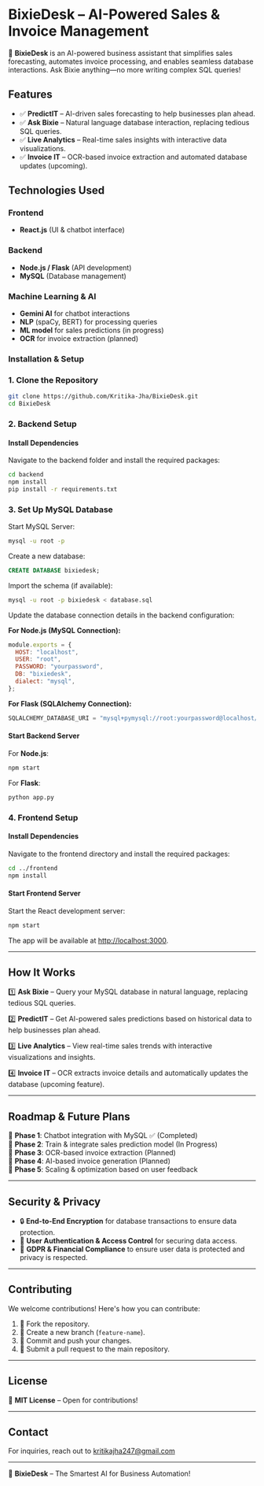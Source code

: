 
# BixieDesk – AI-Powered Sales & Invoice Management

🚀 **BixieDesk** is an AI-powered business assistant that simplifies sales forecasting, automates invoice processing, and enables seamless database interactions. Ask Bixie anything—no more writing complex SQL queries!

## Features
- ✅ **PredictIT** – AI-driven sales forecasting to help businesses plan ahead.
- ✅ **Ask Bixie** – Natural language database interaction, replacing tedious SQL queries.
- ✅ **Live Analytics** – Real-time sales insights with interactive data visualizations.
- ✅ **Invoice IT** – OCR-based invoice extraction and automated database updates (upcoming).

## Technologies Used

### Frontend
- **React.js** (UI & chatbot interface)

### Backend
- **Node.js / Flask** (API development)
- **MySQL** (Database management)

### Machine Learning & AI
- **Gemini AI** for chatbot interactions
- **NLP** (spaCy, BERT) for processing queries
- **ML model** for sales predictions (in progress)
- **OCR** for invoice extraction (planned)

### Installation & Setup

### 1. Clone the Repository
```bash
git clone https://github.com/Kritika-Jha/BixieDesk.git
cd BixieDesk
```

### 2. Backend Setup

#### Install Dependencies
Navigate to the backend folder and install the required packages:
```bash
cd backend
npm install   
pip install -r requirements.txt
```

### 3. Set Up MySQL Database

Start MySQL Server:
```bash
mysql -u root -p
```

Create a new database:
```sql
CREATE DATABASE bixiedesk;
```

Import the schema (if available):
```bash
mysql -u root -p bixiedesk < database.sql
```

Update the database connection details in the backend configuration:

**For Node.js (MySQL Connection):**
```js
module.exports = {
  HOST: "localhost",
  USER: "root",
  PASSWORD: "yourpassword",
  DB: "bixiedesk",
  dialect: "mysql",
};
```

**For Flask (SQLAlchemy Connection):**
```python
SQLALCHEMY_DATABASE_URI = "mysql+pymysql://root:yourpassword@localhost/bixiedesk"
```

#### Start Backend Server

For **Node.js**:
```bash
npm start
```

For **Flask**:
```bash
python app.py
```

### 4. Frontend Setup

#### Install Dependencies
Navigate to the frontend directory and install the required packages:
```bash
cd ../frontend
npm install
```

#### Start Frontend Server
Start the React development server:
```bash
npm start
```

The app will be available at [http://localhost:3000](http://localhost:3000).

---

## How It Works

1️⃣ **Ask Bixie** – Query your MySQL database in natural language, replacing tedious SQL queries.

2️⃣ **PredictIT** – Get AI-powered sales predictions based on historical data to help businesses plan ahead.

3️⃣ **Live Analytics** – View real-time sales trends with interactive visualizations and insights.

4️⃣ **Invoice IT** – OCR extracts invoice details and automatically updates the database (upcoming feature).

---

## Roadmap & Future Plans

📌 **Phase 1**: Chatbot integration with MySQL ✅ (Completed)  
📌 **Phase 2**: Train & integrate sales prediction model (In Progress)  
📌 **Phase 3**: OCR-based invoice extraction (Planned)  
📌 **Phase 4**: AI-based invoice generation (Planned)  
📌 **Phase 5**: Scaling & optimization based on user feedback

---

## Security & Privacy

- 🔒 **End-to-End Encryption** for database transactions to ensure data protection.
- 🔐 **User Authentication & Access Control** for securing data access.
- 📜 **GDPR & Financial Compliance** to ensure user data is protected and privacy is respected.

---

## Contributing

We welcome contributions! Here's how you can contribute:

1. 🔹 Fork the repository.
2. 🔹 Create a new branch (`feature-name`).
3. 🔹 Commit and push your changes.
4. 🔹 Submit a pull request to the main repository.

---

## License

📜 **MIT License** – Open for contributions!

---

## Contact

For inquiries, reach out to kritikajha247@gmail.com

---

🚀 **BixieDesk** – The Smartest AI for Business Automation!
```

